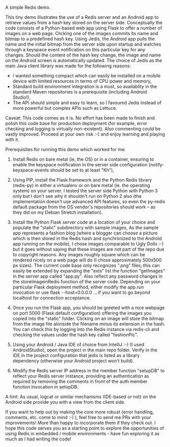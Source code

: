 A simple Redis demo.

This tiny demo illustrates the use of a Redis server and an Android app to retrieve values from a hash key stored on the server side. Conceptually the code consists of a Python-based web app using Flask to offer a number of images on a web page. Clicking one of the images commits its name and bitmap to a predefined hash key. Using Jedis, the Android app pulls the name and the initial bitmap from the server side upon startup and watches through a keyspace event notification on this particular key for any changes. Should the content of the hash key change, the image and name on the Android screen is automatically updated.
The choice of Jedis as the main Java client library was made for the following reasons:
- I wanted something compact which can easily be installed on a mobile device with limited resources in terms of CPU power and memory,
- Standard build environment integration is a must, so availablity in the standard Maven repositories is a prerequisite (including Android Studio!),
- The API should simple and easy to learn, so I favoured Jedis instead of more powerful but complex APIs such as Lettuce.

Caveat: This code comes as it is. No effort has been made to finish and polish this code base for production deployment (for example, error checking and logging is virtually non-existent). Also commenting could be vastly improved. Proceed at your own risk :-) and enjoy learning and playing with it.

Prerequisites for running this demo which worked for me:

1. Install Redis on bare metal (ie, the OS) or in a container, ensuring to enable the keyspace notification in the server side configuration (notify-keyspace-events should be set to at least "Kh"),

2. Using PIP, install the Flask framework and the Python Redis  library (redis-py) in either a virtualenv or on bare metal (ie. the operating system) on your server. I tested the server side Python with Python 3 only but I don't see why it shouldn't run on Python 2 also (the implementation doesn't use advanced API features, so even the py-redis default package from the  OS vendor's repositories should work – as they did on my Debian Stretch installation). 

3. Install the Python Flask server code at a location of your choice and populate the "static" subdirectory with sample images, As the sample app represents a fashion blog (where a blogger can choose a picture which is then stored in the Redis hash and synchronized to the Android app running on the mobile), I chose images comparable to Ugly Dolls :-) but it goes without saying that these images are not part of the repo due to copyright reasons. Any images roughly square which can be rendered nicely on a web page will do (I chose approximately 500x500 px sizes). The current code base only recognizes ".png" files; this can easily be extended by expanding the "exts" list the function "getImages" in the server app called "app.py". Also reflect any password changes in the storeImageinRedis function of the server code. Depending on your particular Flask deployment method, either modify the app.run invocation or use flask --host=0.0.0.0 ... if you want to go beyond localhost for connection acceptance. 

4. Once you run the Flask app, you should be greeted with a nice webpage on port 5000 (Flask default configuration) offering the images you copied into the "static" folder. Clicking on an image will store the bitmap from the image file alonside the filename minus its extension in the hash. You can check this by logging into the Redis instance via redis-cli and checking the values under the hash key called "fashionPic". 

5. Using your Android / Java IDE of choice from IntelliJ :-) (I used AndroidStudio), open the project in the main repo folder. Verify in the IDE in the project configuration that jedis is listed as a library dependency (otherwise your Android project won't build). 

6. Modify the Redis server IP address in the member function "setupDB" to reflect your Redis server instance, providing an authentication as required by removing the comments in front of the auth member function invocation in setupDB. 
    
A hint: As usual, logcat or similar mechanisms (IDE-based or not) on the Android side provide you with a view from the client side. 
    
If you want to help out by making the core more robust (error handling, comments, etc. come to mind :-) ), feel free to send me PRs with your improvements! More than happy to incorporate them if they check out.
I hope this code serves you as a starting point to explore the opportunities of using Redis in embedded / mobile environments - have fun exploring it as much as I had writing the code!
